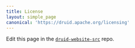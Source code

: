```yaml
---
title: License
layout: simple_page
canonical: 'https://druid.apache.org/licensing'
---
```


Edit this page in the [`druid-website-src`](https://github.com/apache/druid-website-src/) repo.